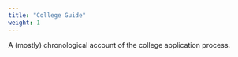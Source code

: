 ```yaml
---
title: "College Guide"
weight: 1
---
```


A (mostly) chronological account of the college application process.

